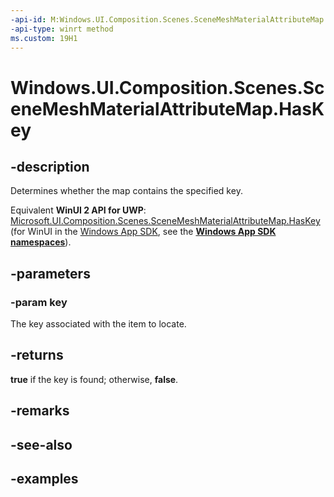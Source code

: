 ```yaml
---
-api-id: M:Windows.UI.Composition.Scenes.SceneMeshMaterialAttributeMap.HasKey(System.String)
-api-type: winrt method
ms.custom: 19H1
---
```


<!-- Method syntax.
public bool SceneMeshMaterialAttributeMap.HasKey(String key)
-->

# Windows.UI.Composition.Scenes.SceneMeshMaterialAttributeMap.HasKey

## -description

Determines whether the map contains the specified key.

Equivalent **WinUI 2 API for UWP**: [Microsoft.UI.Composition.Scenes.SceneMeshMaterialAttributeMap.HasKey](/windows/winui/api/microsoft.ui.composition.scenes.scenemeshmaterialattributemap.haskey) (for WinUI in the [Windows App SDK](/windows/apps/windows-app-sdk/), see the **[Windows App SDK namespaces](/windows/windows-app-sdk/api/winrt/)**).

## -parameters
### -param key

The key associated with the item to locate.

## -returns

**true** if the key is found; otherwise, **false**.

## -remarks

## -see-also

## -examples

